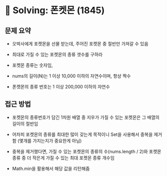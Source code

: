 # 📝 Solving: 폰켓몬 (1845)

## 문제 요약

- 오박사에게 포켓몬을 선물 받는데, 주어진 포켓몬 중 절반만 가져갈 수 있음
- 최대로 가질 수 있는 포켓몬의 종류 갯수를 구하라

- 포켓몬 종류는 숫자임,
- nums의 길이(N)는 1 이상 10,000 이하의 자연수이며, 항상 짝수
- 폰켓몬의 종류 번호는 1 이상 200,000 이하의 자연수

## 접근 방법

- 포켓몬의 종류번호가 담긴 1차원 배열 중 지우가 가질 수 있는 포켓몬은 그 배열의 길이의 절반임

- 어차피 포켓몬의 종류를 최대한 많이 갖는게 목적이니 Set을 사용해서 중복을 제거함 (몇개를 가지는지가 중요한게 아님)

- 중복을 제거했다면, 가질 수 있는 포켓몬의 종류의 수(nums.length / 2)와 포켓몬 종류 중 더 작은게 가질 수 있는 최대 포켓몬 종류 개수임

- Math.min을 활용해서 해당 값을 리턴해줌
